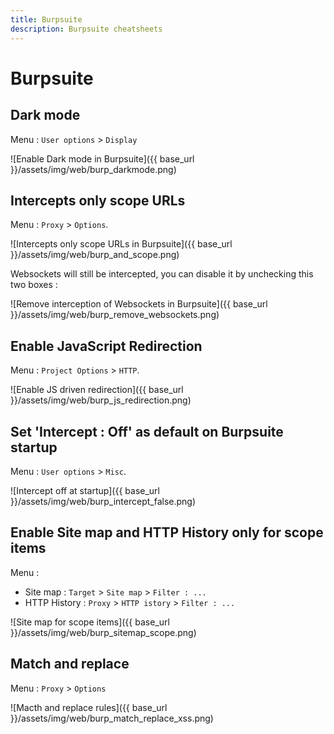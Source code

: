 ```yaml
---
title: Burpsuite
description: Burpsuite cheatsheets
---
```


# Burpsuite

## Dark mode

Menu : `User options` > `Display`

![Enable Dark mode in Burpsuite]({{ base_url }}/assets/img/web/burp_darkmode.png)

## Intercepts only scope URLs

Menu : `Proxy` > `Options`.

![Intercepts only scope URLs in Burpsuite]({{ base_url }}/assets/img/web/burp_and_scope.png)

Websockets will still be intercepted, you can disable it by unchecking this two boxes :

![Remove interception of Websockets in Burpsuite]({{ base_url }}/assets/img/web/burp_remove_websockets.png)

## Enable JavaScript Redirection

Menu : `Project Options` > `HTTP`.

![Enable JS driven redirection]({{ base_url }}/assets/img/web/burp_js_redirection.png)

## Set 'Intercept : Off' as default on Burpsuite startup

Menu : `User options` > `Misc`.

![Intercept off at startup]({{ base_url }}/assets/img/web/burp_intercept_false.png)

## Enable Site map and HTTP History only for scope items

Menu :

- Site map : `Target` > `Site map` > `Filter : ...`
- HTTP History : `Proxy` > `HTTP istory` > `Filter : ...`

![Site map for scope items]({{ base_url }}/assets/img/web/burp_sitemap_scope.png) 

## Match and replace

Menu : `Proxy` > `Options`

![Macth and replace rules]({{ base_url }}/assets/img/web/burp_match_replace_xss.png) 
